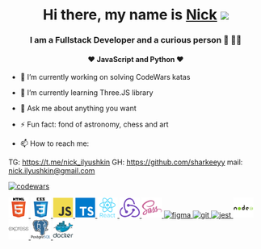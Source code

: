 <h1 align="center">Hi there, my name is <a href="https://github.com/sharkeeyy/" target="_blank">Nick</a> 
<img src="https://github.com/blackcater/blackcater/raw/main/images/Hi.gif" height="32"/></h1>
<h3 align="center">I am a Fullstack Developer and a curious person 🚀 🧑‍🚀 </h3>
<h4 align="center">❤️ JavaScript and Python ❤️</h4>

- 🔭 I’m currently working on solving CodeWars katas 
- 🌱 I’m currently learning Three.JS library
- 💬 Ask me about anything you want

- ⚡ Fun fact: fond of astronomy, chess and art

- 📫 How to reach me: 

TG: https://t.me/nick_ilyushkin
GH: https://github.com/sharkeeyy
mail: nick.ilyushkin@gmail.com

[![codewars](https://www.codewars.com/users/sharkeeyy/badges/small)](https://www.codewars.com/users/sharkeeyy)

<p align="left"> 
  <a href="https://www.w3.org/html/" target="_blank" rel="noreferrer"> 
    <img src="https://raw.githubusercontent.com/devicons/devicon/master/icons/html5/html5-original-wordmark.svg"
      alt="html5" width="40" height="40" /> 
  </a> 
  <a href="https://www.w3schools.com/css/" target="_blank" rel="noreferrer"> 
    <img src="https://raw.githubusercontent.com/devicons/devicon/master/icons/css3/css3-original-wordmark.svg" alt="css3"
      width="40" height="40" /> 
  </a> 
  <a href="https://developer.mozilla.org/en-US/docs/Web/JavaScript" target="_blank"
  rel="noreferrer"> 
    <img src="https://raw.githubusercontent.com/devicons/devicon/master/icons/javascript/javascript-original.svg"
    alt="javascript" width="40" height="40" /> 
  </a> 
  <a href="https://www.typescriptlang.org/" target="_blank" rel="noreferrer"> 
    <img
      src="https://raw.githubusercontent.com/devicons/devicon/master/icons/typescript/typescript-original.svg"
      alt="typescript" width="40" height="40" /> 
  </a> 
  <a href="https://reactjs.org/" target="_blank" rel="noreferrer"> 
    <img src="https://raw.githubusercontent.com/devicons/devicon/master/icons/react/react-original-wordmark.svg"
      alt="react" width="40" height="40" /> 
  </a> 
  <a href="https://redux.js.org" target="_blank" rel="noreferrer"> 
    <img src="https://raw.githubusercontent.com/devicons/devicon/master/icons/redux/redux-original.svg" alt="redux"
      width="40" height="40" /> 
  </a> 
  <a href="https://sass-lang.com" target="_blank" rel="noreferrer"> 
    <img src="https://raw.githubusercontent.com/devicons/devicon/master/icons/sass/sass-original.svg" alt="sass" width="40"
      height="40" /> 
  </a> 
  <a href="https://www.figma.com/" target="_blank" rel="noreferrer">
    <img src="https://www.vectorlogo.zone/logos/figma/figma-icon.svg" alt="figma" width="40" height="40" /> 
  </a> 
  <a href="https://git-scm.com/" target="_blank" rel="noreferrer"> 
    <img src="https://www.vectorlogo.zone/logos/git-scm/git-scm-icon.svg" alt="git" width="40" height="40" /> 
  </a> 
  <a href="https://jestjs.io" target="_blank" rel="noreferrer"> 
    <img src="https://www.vectorlogo.zone/logos/jestjsio/jestjsio-icon.svg" alt="jest" width="40" height="40" /> 
  </a> 
  <a href="https://nodejs.org" target="_blank" rel="noreferrer"> 
    <img
      src="https://raw.githubusercontent.com/devicons/devicon/master/icons/nodejs/nodejs-original-wordmark.svg"
      alt="nodejs" width="40" height="40" /> 
  </a> 
  <a href="https://expressjs.com" target="_blank" rel="noreferrer"> <img
    src="https://raw.githubusercontent.com/devicons/devicon/master/icons/express/express-original-wordmark.svg"
    alt="express" width="40" height="40" /> 
</a> 
  <a href="https://www.postgresql.org" target="_blank" rel="noreferrer"> 
    <img src="https://raw.githubusercontent.com/devicons/devicon/master/icons/postgresql/postgresql-original-wordmark.svg"
      alt="postgresql" width="40" height="40" /> 
  </a> 
  <a href="https://www.docker.com/" target="_blank" rel="noreferrer"> <img
    src="https://raw.githubusercontent.com/devicons/devicon/master/icons/docker/docker-original-wordmark.svg"
    alt="docker" width="40" height="40" /> 
</a> 

</p>
